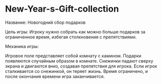 # New-Year-s-Gift-collection

Название: Новогодний сбор подарков

Цель игры: Игроку нужно собрать как можно больше подарков за ограниченное время, избегая столкновения с препятствиями.

Механика игры:

Игровое поле представляет собой комнату с камином. 
Подарки появляются случайным образом в комнате.
Снежинки падают сверху экрана и двигаются вниз, создавая препятствия для игрока.
Если игрок сталкивается со снежинкой, он теряет жизнь.
Время ограничено, и после окончания времени игра заканчивается.
